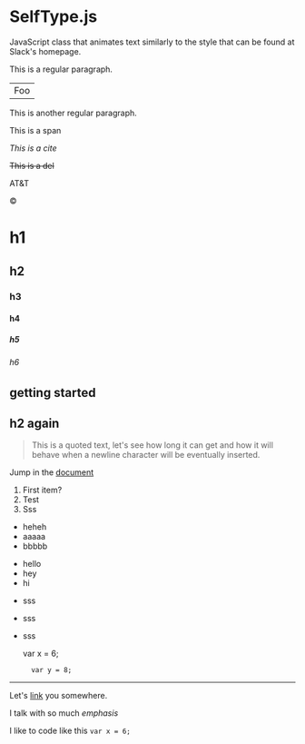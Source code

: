 # SelfType.js
JavaScript class that animates text similarly to the style that can be found at Slack's homepage.

This is a regular paragraph.

<table>
	<tr>
		<td>Foo</td>
	</tr>
</table>

This is another regular paragraph.

<span>This is a span</span>

<cite>This is a cite</cite>

<del>This is a del</del>

AT&T

&copy;

# h1

## h2

### h3

#### h4

##### h5

###### h6

## getting started

h2 again
---

> This is a quoted text, let's see how long it can get and how it will behave when a newline character will be eventually inserted.

Jump in the [document](#getting-started)

1. First item?
2. Test
3. Sss

* heheh
* aaaaa
* bbbbb

+ hello
+ hey
+ hi

- sss
- sss
- sss

	var x = 6;

		var y = 8;

---

Let's [link](http://www.google.com 'Test') you somewhere.

[id]: Hehehee "Optional Title Here"

I talk with so much _emphasis_

I like to code like this `var x = 6;`